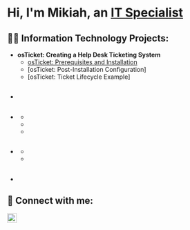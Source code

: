 <h1>Hi, I'm Mikiah, an <a href=https://www.linkedin.com/in/mikiah-carnes-7136391a1/>IT Specialist</a></h1>

<h2>👨‍💻 Information Technology Projects:</h2>

- <b>osTicket: Creating a Help Desk Ticketing System</b>
  - [osTicket: Prerequisites and Installation](https://github.com/mikiahcarnes/osticketsetup)
  - [osTicket: Post-Installation Configuration]
  - [osTicket: Ticket Lifecycle Example]
- <b></b>
  - 
- <b></b>
  - 
  - 
  - 
  - 
- <b></b>
  - 
  - 
  - 
- <b></b>
  - 

<h2> 🤳 Connect with me:</h2>

[<img align="left" alt="JoshMadakor | LinkedIn" width="22px" src="https://cdn.jsdelivr.net/npm/simple-icons@v3/icons/linkedin.svg" />][linkedin]

[Linkedin]: https://www.linkedin.com/in/mikiah-carnes-7136391a1/

<!--
**mikiahcarnes/mikiahcarnes** is a ✨ _special_ ✨ repository because its `README.md` (this file) appears on your GitHub profile.

Here are some ideas to get you started:

- 🔭 I’m currently working on ...
- 🌱 I’m currently learning ...
- 👯 I’m looking to collaborate on ...
- 🤔 I’m looking for help with ...
- 💬 Ask me about ...
- 📫 How to reach me: ...
- 😄 Pronouns: ...
- ⚡ Fun fact: ...
-->
